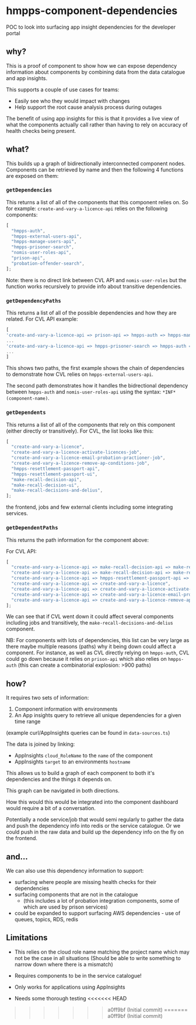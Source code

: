 # hmpps-component-dependencies
POC to look into surfacing app insight dependencies for the developer portal

## why?

This is a proof of component to show how we can expose dependency information about components by combining data from the data catalogue and app insights.

This supports a couple of use cases for teams:

- Easily see who they would impact with changes
- Help support the root cause analysis process during outages

The benefit of using app insights for this is that it provides a live view of what the components actually call rather than having to rely on accuracy of health checks being present.

## what?

This builds up a graph of bidirectionally interconnected component nodes.
Components can be retrieved by name and then the following 4 functions are exposed on them:

### `getDependencies`

This returns a list of all of the components that this component relies on.
So for example: `create-and-vary-a-licence-api` relies on the following components:

```js
[
  "hmpps-auth",
  "hmpps-external-users-api",
  "hmpps-manage-users-api",
  "hmpps-prisoner-search",
  "nomis-user-roles-api",
  "prison-api",
  "probation-offender-search",
];
```

Note: there is no direct link between CVL API and `nomis-user-roles` but the function works recursively to provide info about transitive dependencies.

### `getDependencyPaths`

This returns a list of all of the possible dependencies and how they are related.
For CVL API example:

```js
[
'create-and-vary-a-licence-api => prison-api => hmpps-auth => hmpps-manage-users-api => hmpps-external-users-api',
...
'create-and-vary-a-licence-api => hmpps-prisoner-search => hmpps-auth => nomis-user-roles-api => *INF* (hmpps-auth)',
...
]
```

This shows two paths, the first example shows the chain of dependencies to demonstrate how CVL relies on `hmpps-external-users-api`.

The second path demonstrates how it handles the bidrectional dependency between `hmpps-auth` and `nomis-user-roles-api` using the syntax: `*INF* (component-name)`.

### `getDependents`

This returns a list of all of the components that rely on this component (either directly or transitively).
For CVL, the list looks like this:

```js
[
  "create-and-vary-a-licence",
  "create-and-vary-a-licence-activate-licences-job",
  "create-and-vary-a-licence-email-probation-practioner-job",
  "create-and-vary-a-licence-remove-ap-conditions-job",
  "hmpps-resettlement-passport-api",
  "hmpps-resettlement-passport-ui",
  "make-recall-decision-api",
  "make-recall-decision-ui",
  "make-recall-decisions-and-delius",
];
```

the frontend, jobs and few external clients including some integrating services.

### `getDependentPaths`

This returns the path information for the component above:

For CVL API:

```js
[
  "create-and-vary-a-licence-api => make-recall-decision-api => make-recall-decision-ui",
  "create-and-vary-a-licence-api => make-recall-decision-api => make-recall-decisions-and-delius",
  "create-and-vary-a-licence-api => hmpps-resettlement-passport-api => hmpps-resettlement-passport-ui",
  "create-and-vary-a-licence-api => create-and-vary-a-licence",
  "create-and-vary-a-licence-api => create-and-vary-a-licence-activate-licences-job",
  "create-and-vary-a-licence-api => create-and-vary-a-licence-email-probation-practioner-job",
  "create-and-vary-a-licence-api => create-and-vary-a-licence-remove-ap-conditions-job",
];
```

We can see that if CVL went down it could affect several components including jobs and transitively, the `make-recall-decisions-and-delius` component.

NB: For components with lots of dependencies, this list can be very large as there maybe multiple reasons (paths) why it being down could affect a component. For instance, as well as CVL directly relying on `hmpps-auth`, CVL could go down because it relies on `prison-api` which also relies on `hmpps-auth` (this can create a combinatorial explosion: >900 paths)

## how?

It requires two sets of information:

1. Component information with environments
2. An App insights query to retrieve all unique dependencies for a given time range

(example curl/AppInsights queries can be found in `data-sources.ts`)

The data is joined by linking:
* AppInsights `cloud_RoleName` to the `name` of the component
* AppInsights `target` to an environments `hostname`

This allows us to build a graph of each component to both it's dependencies and the things it depends on.

This graph can be navigated in both directions. 

How this would this would be integrated into the component dashboard would require a bit of a conversation.

Potentially a node service/job that would semi regularly to gather the data and push the dependency info into redis or the service catalogue. Or we could push in the raw data and build up the dependency info on the fly on the frontend.

## and...

We can also use this dependency information to support:

- surfacing where people are missing health checks for their dependencies
- surfacing components that are not in the catalogue
  - (this includes a lot of probation integration components, some of which are used by prison services)
- could be expanded to support surfacing AWS dependencies - use of queues, topics, RDS, redis

## Limitations

* This relies on the cloud role name matching the project name which may not be the case in all situations
(Should be able to write something to narrow down where there is a mismatch)

* Requires components to be in the service catalogue!

* Only works for applications using AppInsights

* Needs some thorough testing
<<<<<<< HEAD
>>>>>>> a0ff9bf (Initial commit)
=======
>>>>>>> a0ff9bf (Initial commit)
